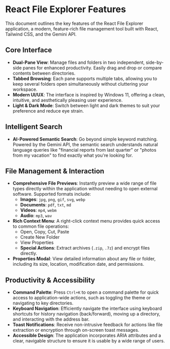 # React File Explorer Features

This document outlines the key features of the React File Explorer application, a modern, feature-rich file management tool built with React, Tailwind CSS, and the Gemini API.

## Core Interface

- **Dual-Pane View**: Manage files and folders in two independent, side-by-side panes for enhanced productivity. Easily drag and drop or compare contents between directories.
- **Tabbed Browsing**: Each pane supports multiple tabs, allowing you to keep several folders open simultaneously without cluttering your workspace.
- **Modern UI/UX**: The interface is inspired by Windows 11, offering a clean, intuitive, and aesthetically pleasing user experience.
- **Light & Dark Mode**: Switch between light and dark themes to suit your preference and reduce eye strain.

## Intelligent Search

- **AI-Powered Semantic Search**: Go beyond simple keyword matching. Powered by the Gemini API, the semantic search understands natural language queries like "financial reports from last quarter" or "photos from my vacation" to find exactly what you're looking for.

## File Management & Interaction

- **Comprehensive File Previews**: Instantly preview a wide range of file types directly within the application without needing to open external software. Supported formats include:
    - **Images**: `jpg`, `png`, `gif`, `svg`, `webp`
    - **Documents**: `pdf`, `txt`, `md`
    - **Videos**: `mp4`, `webm`
    - **Audio**: `mp3`, `wav`
- **Rich Context Menu**: A right-click context menu provides quick access to common file operations:
    - Open, Copy, Cut, Paste
    - Create New Folder
    - View Properties
    - **Special Actions**: Extract archives (`.zip`, `.7z`) and encrypt files directly.
- **Properties Modal**: View detailed information about any file or folder, including its size, location, modification date, and permissions.

## Productivity & Accessibility

- **Command Palette**: Press `Ctrl+K` to open a command palette for quick access to application-wide actions, such as toggling the theme or navigating to key directories.
- **Keyboard Navigation**: Efficiently navigate the interface using keyboard shortcuts for history navigation (back/forward), moving up a directory, and interacting with the address bar.
- **Toast Notifications**: Receive non-intrusive feedback for actions like file extraction or encryption through on-screen toast messages.
- **Accessible Design**: The application incorporates ARIA attributes and a clear, navigable structure to ensure it is usable by a wide range of users.

